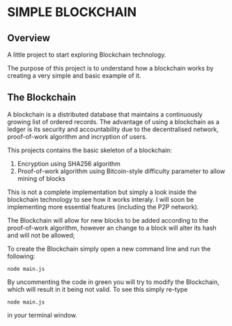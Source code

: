 # SIMPLE BLOCKCHAIN

## Overview

A little project to start exploring Blockchain technology. 

The purpose of this project is to understand how a blockchain works by creating a very simple and basic example of it.

## The Blockchain  

A blockchain is a distributed database that maintains a continuously growing list of ordered records. The advantage of using a blockchain as a ledger is its security and accountability due to the decentralised network, proof-of-work algorithm and incryption of users.

This projects contains the basic skeleton of a blockchain: 

1. Encryption using SHA256 algorithm
2. Proof-of-work algorithm using Bitcoin-style difficulty parameter to allow mining of blocks

This is not a complete implementation but simply a look inside the blockchain technology to see how it works interaly. I will soon be implementing more essential features (including the P2P network).

The Blockchain will allow for new blocks to be added according to the proof-of-work algorithm, however an change to a block will alter its hash and will not be allowed;

To create the Blockchain simply open a new command line and run the following: 

```node main.js```

By uncommenting the code in green you will try to modify the Blockchain, which will result in it being not valid. To see this simply re-type

```node main.js```

in your terminal window.
